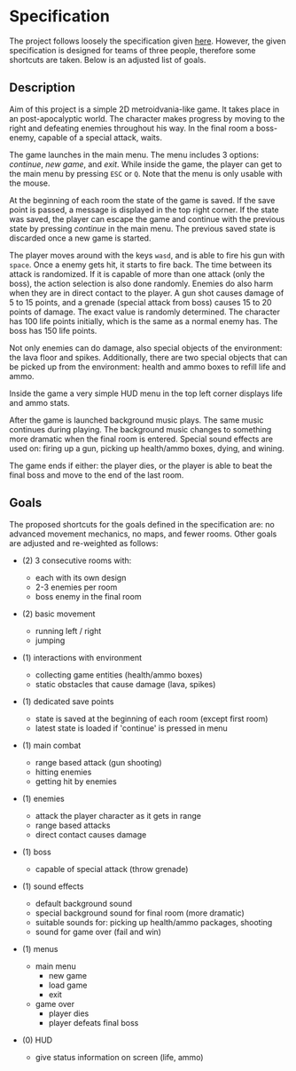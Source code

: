 # Specification

The project follows loosely the specification given [here](https://git.uibk.ac.at/c7031162/703807-advanced-cxx/blob/master/assignment2/metroidvania_specification.md). However, the given specification is designed for teams of three people, therefore some shortcuts are taken. Below is an adjusted list of goals.

## Description

Aim of this project is a simple 2D metroidvania-like game. It takes place in an post-apocalyptic world. The character makes progress by moving to the right and defeating enemies throughout his way. In the final room a boss-enemy, capable of a special attack, waits. 


The game launches in the main menu. The menu includes 3 options: *continue*, *new game*, and *exit*. While inside the game, the player can get to the main menu by pressing `ESC` or `Q`. Note that the menu is only usable with the mouse.

At the beginning of each room the state of the game is saved. If the save point is passed, a message is displayed in the top right corner. If the state was saved, the player can escape the game and continue with the previous state by pressing *continue* in the main menu. The previous saved state is discarded once a new game is started.

The player moves around with the keys `wasd`, and is able to fire his gun with `space`. Once a enemy gets hit, it starts to fire back. The time between its attack is randomized. If it is capable of more than one attack (only the boss), the action selection is also done randomly. Enemies do also harm when they are in direct contact to the player. A gun shot causes damage of 5 to 15 points, and a grenade (special attack from boss) causes 15 to 20 points of damage. The exact value is randomly determined. The character has 100 life points initially, which is the same as a normal enemy has. The boss has 150 life points.

Not only enemies can do damage, also special objects of the environment: the lava floor and spikes. Additionally, there are two special objects that can be picked up from the environment: health and ammo boxes to refill life and ammo.

Inside the game a very simple HUD menu in the top left corner displays life and ammo stats.

After the game is launched background music plays. The same music continues during playing. The background music changes to something more dramatic when the final room is entered. Special sound effects are used on: firing up a gun, picking up health/ammo boxes, dying, and wining.

The game ends if either: the player dies, or the player is able to beat the final boss and move to the end of the last room.


## Goals

The proposed shortcuts for the goals defined in the specification are: no advanced movement mechanics, no maps, and fewer rooms. Other goals are adjusted and re-weighted as follows:

- (2) 3 consecutive rooms with:
    - each with its own design
    - 2-3 enemies per room
    - boss enemy in the final room
  
- (2) basic movement
    - running left / right
    - jumping
    
- (1) interactions with environment
    - collecting game entities (health/ammo boxes)
    - static obstacles that cause damage (lava, spikes)
  
- (1) dedicated save points
    - state is saved at the beginning of each room (except first room)
    - latest state is loaded if 'continue' is pressed in menu

- (1) main combat
    - range based attack (gun shooting)
    - hitting enemies
    - getting hit by enemies
  
- (1) enemies
    - attack the player character as it gets in range
    - range based attacks
    - direct contact causes damage

- (1) boss
    - capable of special attack (throw grenade)

- (1) sound effects
    - default background sound
    - special background sound for final room (more dramatic)
    - suitable sounds for: picking up health/ammo packages, shooting
    - sound for game over (fail and win)

- (1) menus
    - main menu
        - new game
        - load game
        - exit
    - game over
        - player dies
        - player defeats final boss

- (0) HUD
    - give status information on screen (life, ammo)
